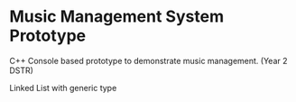 # Music Management System Prototype
C++ Console based prototype to demonstrate music management. (Year 2 DSTR)

Linked List with generic type
